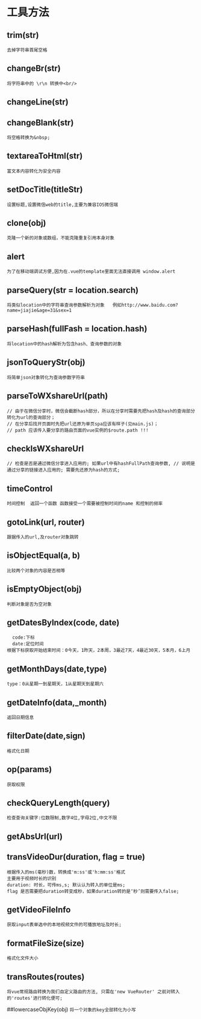 # 工具方法

## trim(str)
 ``去掉字符串首尾空格``
 

## changeBr(str)
 ``将字符串中的 \r\n 转换中<br/>``

## changeLine(str)
 

## changeBlank(str)
``将空格转换为&nbsp;`` 

## textareaToHtml(str)
``富文本内容转化为安全内容``

## setDocTitle(titleStr)
``设置标题,设置微信web的title,主要为兼容IOS微信端``

## clone(obj)
``克隆一个新的对象或数组，不能克隆重复引用本身对象``

## alert
``为了在移动端调试方便,因为在.vue的template里面无法直接调用 window.alert``

## parseQuery(str = location.search)
`` 将类似location中的字符串查询参数解析为对象   例如http://www.baidu.com?name=jiajie&age=31&sex=1 ``

## parseHash(fullFash = location.hash)
`` 将location中的hash解析为包含hash、查询参数的对象 ``

## jsonToQueryStr(obj)
``将简单json对象转化为查询参数字符串 ``

## parseToWXshareUrl(path)

```
// 由于在微信分享时，微信会截断hash部分，所以在分享时需要先把hash及hash的查询部分转化为url的查询部分；
// 在分享后找开页面时先把url还原为单页spa应该有样子(见main.js)；
// path 应该传入要分享的路由页面的vue实例的$route.path !!!

```

## checkIsWXshareUrl

``
// 检查是否是通过微信分享进入应用的; 如果url中有hashFullPath查询参数,
// 说明是通过分享的链接进入应用的; 需要先还原为hash的方式;
``


## timeControl

``时间控制  返回一个函数 函数接受一个需要被控制时间的name 和控制的频率``

## gotoLink(url, router)
``跟据传入的url,及router对象跳转``

## isObjectEqual(a, b)
`` 比较两个对象的内容是否相等 ``

## isEmptyObject(obj)
`` 判断对象是否为空对象 ``


## getDatesByIndex(code, date)
```
  code:下标
  date:定位时间
根据下标获取开始结束时间：0今天，1昨天，2本周，3最近7天，4最近30天，5本月，6上月
 ```

 ## getMonthDays(date,type)
 ``type：0从星期一到星期天，1从星期天到星期六``

 ## getDateInfo(data,_month)
 ``返回日期信息``

 ## filterDate(date,sign)
 ``格式化日期``

 ## op(params)
 ``获取权限``

 ## checkQueryLength(query)
 `` 检查查询关键字:位数限制,数字4位,字母2位,中文不限 ``

 ## getAbsUrl(url)

 ## transVideoDur(duration, flag = true)
 ``` 
 根据传入的ms(毫秒)数，转换成'm:ss'或'h:mm:ss'格式
 主要用于视频时长的识别 
 duration: 时长，可传ms,s; 默认认为转入的单位是ms;
 flag 是否需要把duration转变成秒，如果duration转的是‘秒’则需要传入false;
 ```

## getVideoFileInfo

`` 获取input表单选中的本地视频文件的可播放地址及时长; ``

 
 ## formatFileSize(size)
 `` 格式化文件大小 ``

## transRoutes(routes)
 ``将vue常规路由转换为我们自定义路由的方法, 只需在'new VueRouter' 之前对转入的'routes'进行转化便可; ``

 ##lowercaseObjKey(obj)
 ``将一个对象的key全部转化为小写 ``